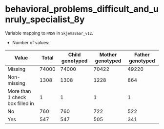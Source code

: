 # behavioral_problems_difficult_and_unruly_specialist_8y
Variable mapping to `NN59` in `Skjema8aar_v12`.
- Number of values:

| Value | Total | Child genotyped | Mother genotyped | Father genotyped |
| ----- | ----- | --------------- | ---------------- | ---------------- |
| Missing | 74000 | 74000 | 70422 | 49220 |
| Non-missing | 1308 | 1308 | 1228 | 864 |
| More than 1 check box filled in | 1 | 1 | 1 |1 |
| No | 760 | 760 | 722 |522 |
| Yes | 547 | 547 | 505 |341 |




